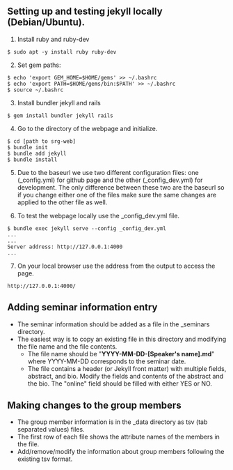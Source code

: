 ## Setting up and testing jekyll locally (Debian/Ubuntu).

1. Install ruby and ruby-dev

```
$ sudo apt -y install ruby ruby-dev
```

2. Set gem paths:

```
$ echo 'export GEM_HOME=$HOME/gems' >> ~/.bashrc
$ echo 'export PATH=$HOME/gems/bin:$PATH' >> ~/.bashrc
$ source ~/.bashrc
```

3. Install bundler jekyll and rails

```
$ gem install bundler jekyll rails
```

4. Go to the directory of the webpage and initialize.

```
$ cd [path to srg-web]
$ bundle init
$ bundle add jekyll
$ bundle install
```

5. Due to the baseurl we use two different configuration files: one (\_config.yml) for github page and the other (\_config\_dev.yml) for development. The only difference between these two are the baseurl so if you change either one of the files make sure the same changes are applied to the other file as well.

6. To test the webpage locally use the \_config\_dev.yml file.

```
$ bundle exec jekyll serve --config _config_dev.yml
...
...
Server address: http://127.0.0.1:4000
...
```

7. On your local browser use the address from the output to access the page.

```
http://127.0.0.1:4000/
```

## Adding seminar information entry

* The seminar information should be added as a file in the \_seminars directory.
* The easiest way is to copy an existing file in this directory and modifying the file name and the file contents.
    * The file name should be "**YYYY-MM-DD-\[Speaker's name\].md**" where YYYY-MM-DD corresponds to the seminar date. 
    * The file contains a header (or Jekyll front matter) with multiple fields, abstract, and bio. Modify the fields and contents of the abstract and the bio. The "online" field should be filled with either YES or NO.

## Making changes to the group members

* The group member information is in the \_data directory as tsv (tab separated values) files.
* The first row of each file shows the attribute names of the members in the file.
* Add/remove/modify the information about group members following the existing tsv format.  

